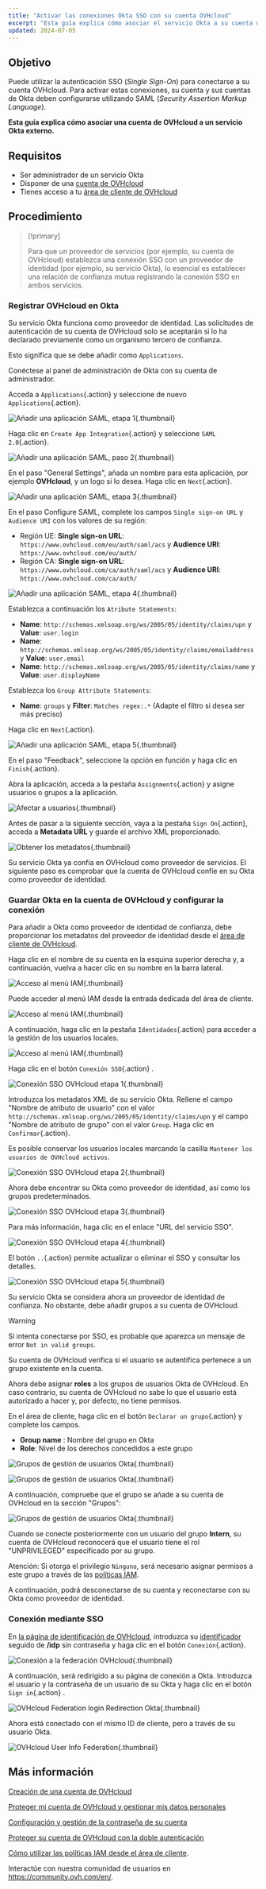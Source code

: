 ```yaml
---
title: "Activar las conexiones Okta SSO con su cuenta OVHcloud"
excerpt: "Esta guía explica cómo asociar el servicio Okta a su cuenta de OVHcloud a través de SAML 2.0"
updated: 2024-07-05
---
```


## Objetivo

Puede utilizar la autenticación SSO (*Single Sign-On*) para conectarse a su cuenta OVHcloud. Para activar estas conexiones, su cuenta y sus cuentas de Okta deben configurarse utilizando SAML (*Security Assertion Markup Language*).

**Esta guía explica cómo asociar una cuenta de OVHcloud a un servicio Okta externo.**

## Requisitos

- Ser administrador de un servicio Okta
- Disponer de una [cuenta de OVHcloud](/pages/account_and_service_management/account_information/ovhcloud-account-creation)
- Tienes acceso a tu [área de cliente de OVHcloud](https://ca.ovh.com/auth/?action=gotomanager&from=https://www.ovh.com/world/&ovhSubsidiary=ws)

## Procedimiento

> [!primary]
>
> Para que un proveedor de servicios (por ejemplo, su cuenta de OVHcloud) establezca una conexión SSO con un proveedor de identidad (por ejemplo, su servicio Okta), lo esencial es establecer una relación de confianza mutua registrando la conexión SSO en ambos servicios.
>

### Registrar OVHcloud en Okta

Su servicio Okta funciona como proveedor de identidad. Las solicitudes de autenticación de su cuenta de OVHcloud solo se aceptarán si lo ha declarado previamente como un organismo tercero de confianza.

Esto significa que se debe añadir como `Applications`.

Conéctese al panel de administración de Okta con su cuenta de administrador.

Acceda a `Applications`{.action} y seleccione de nuevo `Applications`{.action}.

![Añadir una aplicación SAML, etapa 1](images/OKTA_add_application_step1.png){.thumbnail}

Haga clic en `Create App Integration`{.action} y seleccione `SAML 2.0`{.action}.

![Añadir una aplicación SAML, paso 2](images/OKTA_add_application_step2.png){.thumbnail}

En el paso "General Settings", añada un nombre para esta aplicación, por ejemplo **OVHcloud**, y un logo si lo desea. Haga clic en `Next`{.action}.

![Añadir una aplicación SAML, etapa 3](images/OKTA_add_application_step3.png){.thumbnail}

En el paso Configure SAML, complete los campos `Single sign-on URL` y `Audience URI` con los valores de su región:

- Región UE: **Single sign-on URL**: `https://www.ovhcloud.com/eu/auth/saml/acs` y **Audience URI**: `https://www.ovhcloud.com/eu/auth/`
- Región CA: **Single sign-on URL**: `https://www.ovhcloud.com/ca/auth/saml/acs` y **Audience URI**: `https://www.ovhcloud.com/ca/auth/`

![Añadir una aplicación SAML, etapa 4](images/OKTA_add_application_step4.png){.thumbnail}

Establezca a continuación los `Atribute Statements`:

- **Name**: `http://schemas.xmlsoap.org/ws/2005/05/identity/claims/upn` y **Value**: `user.login`
- **Name**: `http://schemas.xmlsoap.org/ws/2005/05/identity/claims/emailaddress` y **Value**: `user.email`
- **Name**: `http://schemas.xmlsoap.org/ws/2005/05/identity/claims/name` y **Value**: `user.displayName`

Establezca los `Group Attribute Statements`:

- **Name**: `groups` y **Filter**: `Matches regex:.*` (Adapte el filtro si desea ser más preciso)

Haga clic en `Next`{.action}.

![Añadir una aplicación SAML, etapa 5](images/OKTA_add_application_step5.png){.thumbnail}

En el paso "Feedback", seleccione la opción en función y haga clic en `Finish`{.action}.

Abra la aplicación, acceda a la pestaña `Assignments`{.action} y asigne usuarios o grupos a la aplicación.

![Afectar a usuarios](images/OKTA_add_user.png){.thumbnail}

Antes de pasar a la siguiente sección, vaya a la pestaña `Sign On`{.action}, acceda a **Metadata URL** y guarde el archivo XML proporcionado.

![Obtener los metadatos](images/OKTA_retrieve_metadata.png){.thumbnail}

Su servicio Okta ya confía en OVHcloud como proveedor de servicios. El siguiente paso es comprobar que la cuenta de OVHcloud confíe en su Okta como proveedor de identidad.

### Guardar Okta en la cuenta de OVHcloud y configurar la conexión

Para añadir a Okta como proveedor de identidad de confianza, debe proporcionar los metadatos del proveedor de identidad desde el [área de cliente de OVHcloud](https://ca.ovh.com/auth/?action=gotomanager&from=https://www.ovh.com/world/&ovhSubsidiary=ws).

Haga clic en el nombre de su cuenta en la esquina superior derecha y, a continuación, vuelva a hacer clic en su nombre en la barra lateral.

![Acceso al menú IAM](images/access_to_the_IAM_menu_01.png){.thumbnail}

Puede acceder al menú IAM desde la entrada dedicada del área de cliente.

![Acceso al menú IAM](images/access_to_the_IAM_menu_02.png){.thumbnail}

A continuación, haga clic en la pestaña `Identidades`{.action} para acceder a la gestión de los usuarios locales.

![Acceso al menú IAM](images/access_to_the_IAM_menu_03.png){.thumbnail}

Haga clic en el botón `Conexión SSO`{.action} .

![Conexión SSO OVHcloud etapa 1](images/ovhcloud_user_management_connect_sso_1.png){.thumbnail}

Introduzca los metadatos XML de su servicio Okta. Rellene el campo "Nombre de atributo de usuario" con el valor `http://schemas.xmlsoap.org/ws/2005/05/identity/claims/upn` y el campo "Nombre de atributo de grupo" con el valor `Group`. Haga clic en `Confirmar`{.action}.

Es posible conservar los usuarios locales marcando la casilla `Mantener los usuarios de OVHcloud activos`.

![Conexión SSO OVHcloud etapa 2](images/ovhcloud_add_federation.png){.thumbnail}

Ahora debe encontrar su Okta como proveedor de identidad, así como los grupos predeterminados.

![Conexión SSO OVHcloud etapa 3](images/ovhcloud_add_federation_success.png){.thumbnail}

Para más información, haga clic en el enlace "URL del servicio SSO".

![Conexión SSO OVHcloud etapa 4](images/ovhcloud_idp_details.png){.thumbnail}

El botón `..`{.action} permite actualizar o eliminar el SSO y consultar los detalles.

![Conexión SSO OVHcloud etapa 5](images/ovhcloud_user_management_connect_sso_5.png){.thumbnail}

Su servicio Okta se considera ahora un proveedor de identidad de confianza. No obstante, debe añadir grupos a su cuenta de OVHcloud.

> [!warning]
> Si intenta conectarse por SSO, es probable que aparezca un mensaje de error `Not in valid groups`.
>
> Su cuenta de OVHcloud verifica si el usuario se autentifica pertenece a un grupo existente en la cuenta.
>

Ahora debe asignar **roles** a los grupos de usuarios Okta de OVHcloud. En caso contrario, su cuenta de OVHcloud no sabe lo que el usuario está autorizado a hacer y, por defecto, no tiene permisos.

En el área de cliente, haga clic en el botón `Declarar un grupo`{.action} y complete los campos.

- **Group name** : Nombre del grupo en Okta
- **Role**: Nivel de los derechos concedidos a este grupo

![Grupos de gestión de usuarios Okta](images/ovhcloud_user_management_groups_1.png){.thumbnail}

![Grupos de gestión de usuarios Okta](images/ovhcloud_user_management_groups_2.png){.thumbnail}

A continuación, compruebe que el grupo se añade a su cuenta de OVHcloud en la sección "Grupos":

![Grupos de gestión de usuarios Okta](images/ovhcloud_user_management_groups_3.png){.thumbnail}

Cuando se conecte posteriormente con un usuario del grupo **Intern**, su cuenta de OVHcloud reconocerá que el usuario tiene el rol "UNPRIVILEGED" especificado por su grupo.

Atención: Si otorga el privilegio `Ninguno`, será necesario asignar permisos a este grupo a través de las [políticas IAM](/pages/account_and_service_management/account_information/iam-policy-ui).

A continuación, podrá desconectarse de su cuenta y reconectarse con su Okta como proveedor de identidad.

### Conexión mediante SSO

En [la página de identificación de OVHcloud](https://ca.ovh.com/auth/?action=gotomanager&from=https://www.ovh.com/world/&ovhSubsidiary=ws), introduzca su [identificador](/pages/account_and_service_management/account_information/ovhcloud-account-creation#cual-es-mi-id-de-cliente) seguido de **/idp** sin contraseña y haga clic en el botón `Conexión`{.action}.

![Conexión a la federación OVHcloud](images/ovhcloud_federation_login_1.png){.thumbnail}

A continuación, será redirigido a su página de conexión a Okta. Introduzca el usuario y la contraseña de un usuario de su Okta y haga clic en el botón `Sign in`{.action} .

![OVHcloud Federation login Redirection Okta](images/OKTA_login.png){.thumbnail}

Ahora está conectado con el mismo ID de cliente, pero a través de su usuario Okta.

![OVHcloud User Info Federation](images/ovhcloud_user_infos_federation.png){.thumbnail}

## Más información

[Creación de una cuenta de OVHcloud](/pages/account_and_service_management/account_information/ovhcloud-account-creation)

[Proteger mi cuenta de OVHcloud y gestionar mis datos personales](/pages/account_and_service_management/account_information/all_about_username)

[Configuración y gestión de la contraseña de su cuenta](/pages/account_and_service_management/account_information/manage-ovh-password)

[Proteger su cuenta de OVHcloud con la doble autenticación](/pages/account_and_service_management/account_information/secure-ovhcloud-account-with-2fa)

[Cómo utilizar las políticas IAM desde el área de cliente](/pages/account_and_service_management/account_information/iam-policy-ui).

Interactúe con nuestra comunidad de usuarios en <https://community.ovh.com/en/>.
